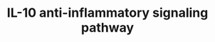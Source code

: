 ---
annotations:
- type: Pathway Ontology
  value: signaling pathway
authors:
- Laurent
- Fehrhart
- Eweitz
description: IL-10 Anti-inflammatory Signaling Pathway. Pathway based on Biocarta
  pathway (M6778). https://cgap.nci.nih.gov/Pathways/BioCarta/h_il10Pathway  IL-10
  binds to its respective IL-10 receptor which activates the JAK/STAT pathway and
  MAPK pathway involving the p38 kinases. This leads to the induction of the enzyme
  heme oxygenase-1 (HMOX1) which is involved in the biosynthesis of heme, and catalyzes
  the reaction producing the heme precursor biliverdin. The ani-inflammatory actions
  of HMOX appear to be the result of signaling by carbon monoxide which inhibits pro-inflammatory
  cytokine production.
last-edited: 2021-05-22
organisms:
- Homo sapiens
redirect_from:
- /index.php/Pathway:WP4495
- /instance/WP4495
schema-jsonld:
- '@context': https://schema.org/
  '@id': https://wikipathways.github.io/pathways/WP4495.html
  '@type': Dataset
  creator:
    '@type': Organization
    name: WikiPathways
  description: IL-10 Anti-inflammatory Signaling Pathway. Pathway based on Biocarta
    pathway (M6778). https://cgap.nci.nih.gov/Pathways/BioCarta/h_il10Pathway  IL-10
    binds to its respective IL-10 receptor which activates the JAK/STAT pathway and
    MAPK pathway involving the p38 kinases. This leads to the induction of the enzyme
    heme oxygenase-1 (HMOX1) which is involved in the biosynthesis of heme, and catalyzes
    the reaction producing the heme precursor biliverdin. The ani-inflammatory actions
    of HMOX appear to be the result of signaling by carbon monoxide which inhibits
    pro-inflammatory cytokine production.
  keywords:
  - IL10RA
  - HMOX1
  - BLVRA
  - CO
  - STAT1
  - IL10
  - Bilirubin
  - BLVRB
  - IL6
  - STAT3
  - Heme
  - p38 MAPK pathway
  - TNF
  - STAT2
  - JAK1
  - IL1A
  - Biliverdin
  - IL10RB
  license: CC0
  name: IL-10 anti-inflammatory signaling pathway
seo: CreativeWork
title: IL-10 anti-inflammatory signaling pathway
wpid: WP4495
---